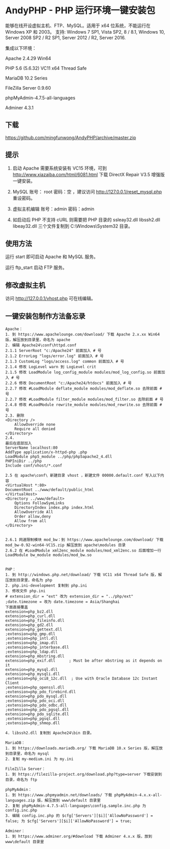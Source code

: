 # AndyPHP - PHP 运行环境一键安装包
能够在线开设虚拟主机、FTP、MySQL。适用于 x64 位系统，不能运行在 Windows XP 和 2003。 支持: Windows 7 SP1, Vista SP2, 8 / 8.1, Windows 10, Server 2008 SP2 / R2 SP1, Server 2012 / R2, Server 2016.

集成以下环境：

Apache 2.4.29 Win64

PHP 5.6 (5.6.32) VC11 x64 Thread Safe

MariaDB 10.2 Series

FileZilla Server 0.9.60

phpMyAdmin-4.7.5-all-languages

Adminer 4.3.1

## 下载
https://github.com/mingfunwong/AndyPHP/archive/master.zip

## 提示
1. 启动 Apache 需要系统安装有 VC15 环境，可到 http://www.xiazaiba.com/html/6081.html 下载 DirectX Repair V3.5 增强版一键安装。

2. MySQL 账号： root 密码：空 ，建议访问 http://127.0.0.1/reset_mysql.php 重设密码。

3. 虚拟主机编辑 账号：admin 密码：admin

4. 如启动后 PHP 不支持 cURL 则需要把 PHP 目录的 ssleay32.dll libssh2.dll libeay32.dll 三个文件复制到 C:\Windows\System32 目录。

## 使用方法

运行 start 即可启动 Apache 和 MySQL 服务。

运行 ftp_start 启动 FTP 服务。

## 修改虚拟主机
访问 http://127.0.0.1/vhost.php 可在线编辑。

## 一键安装包制作方法备忘录
```
Apache：
1. 到 https://www.apachelounge.com/download/ 下载 Apache 2.x.xx Win64 版，解压放到目录里，命名为 apache
2. 编辑 Apache24\conf\httpd.conf
2.1.1 ServerRoot "c:/Apache24" 前面加入 # 号
2.1.2 ErrorLog "logs/error.log" 前面加入 # 号
2.1.3 CustomLog "logs/access.log" common 前面加入 # 号
2.1.4 修改 LogLevel warn 到 LogLevel crit
2.1.5 修改 LoadModule log_config_module modules/mod_log_config.so 前面加入 # 号
2.2.6 修改 DocumentRoot "c:/Apache24/htdocs" 前面加入 # 号
2.2.7 修改 #LoadModule deflate_module modules/mod_deflate.so 去除前面 # 号
2.2.7 修改 #LoadModule filter_module modules/mod_filter.so 去除前面 # 号
2.4.8 修改 #LoadModule rewrite_module modules/mod_rewrite.so 去除前面 # 号
2.3. 删除
<Directory />
    AllowOverride none
    Require all denied
</Directory>
2.4.
最后在底部加入
ServerName localhost:80
AddType application/x-httpd-php .php
LoadModule php5_module ../php/php5apache2_4.dll
PHPIniDir ../php
Include conf/vhost/*.conf

2.5 在 apache\conf\ 新建目录 vhost ，新建文件 00000.default.conf 写入以下内容
<VirtualHost *:80>
DocumentRoot ../www/default/public_html
</VirtualHost>
<Directory ../www/default>
    Options FollowSymLinks
    DirectoryIndex index.php index.html
    AllowOverride All
    Order allow,deny
    Allow from all
</Directory>


2.6.1 网速限制模块 mod_bw：到 https://www.apachelounge.com/download/ 下载 mod_bw-0.92-win64-VC15.zip 解压放到 apache\modules 目录
2.6.2 在 #LoadModule xml2enc_module modules/mod_xml2enc.so 后面增加一行 LoadModule bw_module modules/mod_bw.so


PHP：
1. 到 http://windows.php.net/download/ 下载 VC11 x64 Thread Safe 版，解压放到目录里，命名为 php
2. php.ini-development 复制到 php.ini
3. 修改文件 php.ini
# extension_dir = "ext" 改为 extension_dir = "../php/ext"
;date.timezone = 改为 date.timezone = Asia/Shanghai
下面直接覆盖
extension=php_bz2.dll
extension=php_curl.dll
extension=php_fileinfo.dll
extension=php_gd2.dll
extension=php_gettext.dll
;extension=php_gmp.dll
;extension=php_intl.dll
;extension=php_imap.dll
;extension=php_interbase.dll
;extension=php_ldap.dll
extension=php_mbstring.dll
extension=php_exif.dll      ; Must be after mbstring as it depends on it
extension=php_mysql.dll
extension=php_mysqli.dll
;extension=php_oci8_12c.dll  ; Use with Oracle Database 12c Instant Client
;extension=php_openssl.dll
;extension=php_pdo_firebird.dll
extension=php_pdo_mysql.dll
;extension=php_pdo_oci.dll
;extension=php_pdo_odbc.dll
;extension=php_pdo_pgsql.dll
extension=php_pdo_sqlite.dll
;extension=php_pgsql.dll
;extension=php_shmop.dll

4. libssh2.dll 复制到 Apache24\bin 目录。

MariaDB：
1. 到 https://downloads.mariadb.org/ 下载 MariaDB 10.x Series 版，解压放到目录里，命名为 mysql
2. 复制 my-medium.ini 为 my.ini

FileZilla Server：
1. 到 https://filezilla-project.org/download.php?type=server 下载安装到目录，命名为 ftp

phpMyAdmin：
1. 到 https://www.phpmyadmin.net/downloads/ 下载 phpMyAdmin-4.x.x-all-languages.zip 版，解压放到 www\default 目录里
2. 复制 phpMyAdmin-4.7.5-all-languages\config.sample.inc.php 为 config.inc.php
3. 编辑 config.inc.php 的 $cfg['Servers'][$i]['AllowNoPassword'] = false; 为 $cfg['Servers'][$i]['AllowNoPassword'] = true;

Adminer：
1. 到 https://www.adminer.org/#download 下载 Adminer 4.x.x 版，放到 www\default 目录里
```